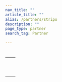 ```yaml
---
nav_title: ""
article_title: ""
alias: /partners/stripo
description: ""
page_type: partner
search_tag: Partner

---
```


# 

>  



## 



## 

|  |  |
| ------------| ----------- |
|  |  |
|  |  <br><br>  |
|  |   |


## 

###  

 



###  

 









## 

 


